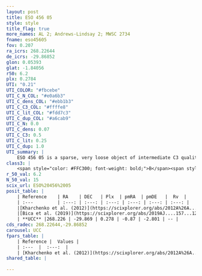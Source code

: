 ```yaml
---
layout: post
title: ESO 456 05
style: style
title_flag: true
more_names: AL 2; Andrews-Lindsay 2; MWSC 2734
fname: eso45605
fov: 0.207
ra_icrs: 268.22644
de_icrs: -29.86852
glon: 0.05393
glat: -1.84056
r50: 6.2
plx: 0.2784
UTI: "0.21"
UTI_COLOR: "#fbcebe"
UTI_C_N_COL: "#e0a6b3"
UTI_C_dens_COL: "#ebb1b3"
UTI_C_C3_COL: "#ffffe8"
UTI_C_lit_COL: "#fdd7c3"
UTI_C_dup_COL: "#a6cab9"
UTI_C_N: 0.0
UTI_C_dens: 0.07
UTI_C_C3: 0.5
UTI_C_lit: 0.25
UTI_C_dup: 1.0
UTI_summary: |
    ESO 456 05 is a sparse, very loose object of intermediate C3 quality. It is poorly studied in the literature, with no articles listed in the last 6 years.<br><br><span style="color: #99180f; font-weight: bold;">Warning: </span>contains less than 25 stars with <i>P>0.5</i> estimated.
class3: |
    <span style="color: #FFC300; font-weight: bold;">B</span><span style="color: #FFC300; font-weight: bold;">B</span>
r_50_val: 6.2
N_50_val: 15
scix_url: ESO%20456%2005
posit_table: |
    | Reference    | RA    | DEC   | Plx  | pmRA  | pmDE   |  Rv  |
    | :---         | :---: | :---: | :---: | :---: | :---: | :---: |
    |[Kharchenko et al. (2012)](https://scixplorer.org/abs/2012A%26A...543A.156K) | 268.26 | -29.873 | -- | 1.57 | 3.22 | -- |
    |[Bica et al. (2019)](https://scixplorer.org/abs/2019AJ....157...12B) | 268.282 | -29.905 | -- | -- | -- | -- |
    | **UCC** |268.226 | -29.869 | 0.278 | -0.87 | -2.801 | -- | 
cds_radec: 268.22644,-29.86852
carousel: UCC
fpars_table: |
    | Reference |  Values |
    | :---  |  :---:  |
    | [Kharchenko et al. (2012)](https://scixplorer.org/abs/2012A%26A...543A.156K) | `e_bv=1.832, distance=1828, log_age=9.0` |
shared_table: |
    
---
```

